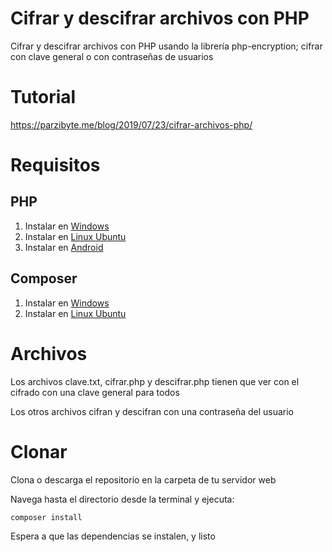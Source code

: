 
# Cifrar y descifrar archivos con PHP

Cifrar y descifrar archivos con PHP usando la librería php-encryption; cifrar con clave general o con contraseñas de usuarios

# Tutorial

https://parzibyte.me/blog/2019/07/23/cifrar-archivos-php/

# Requisitos
## PHP
1. Instalar en [Windows](https://parzibyte.me/blog/2017/12/11/configurar-instalar-php-7-apache-server-mysql-windows/)
2. Instalar en [Linux Ubuntu](https://parzibyte.me/blog/2019/05/08/instalar-lamp-phpmyadmin-ubuntu/)
3. Instalar en [Android](https://parzibyte.me/blog/2018/11/14/configurar-instalar-apache-php-7-android-termux/)

## Composer
 1. Instalar en [Windows](https://parzibyte.me/blog/2017/12/24/configurar-descargar-instalar-composer-gestor-dependencias/)
2. Instalar en [Linux Ubuntu](https://parzibyte.me/blog/2019/07/01/instalar-composer-linux-ubuntu/)

# Archivos
Los archivos clave.txt, cifrar.php y descifrar.php tienen que ver con el cifrado con una clave general para todos

Los otros archivos cifran y descifran con una contraseña del usuario

# Clonar
Clona o descarga el repositorio en la carpeta de tu servidor web

Navega hasta el directorio desde la terminal y ejecuta:

```bash
composer install
```

Espera a que las dependencias se instalen, y listo